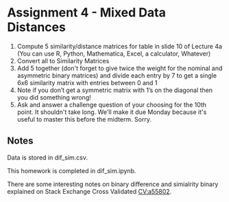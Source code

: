 # Assignment 4 - Mixed Data Distances 

1. Compute 5 similarity/distance matrices for table in slide 10 of Lecture 4a (You can use R, Python, Mathematica, Excel, a calculator, Whatever)
2. Convert all to Similarity Matrices
3. Add 5 together (don't forget to give twice the weight for the nominal and asymmetric binary matrices) and divide each entry by 7 to get a single 6x6 similarity matrix with entries between 0 and 1
4. Note if you don’t get a symmetric matrix with 1’s on the diagonal then you did something wrong!
5. Ask and answer a challenge question of your choosing for the 10th point.
It shouldn't take long.  We'll make it due Monday because it's useful to master this before the midterm. Sorry.

## Notes

Data is stored in dif_sim.csv.

This homework is completed in dif_sim.ipynb.

There are some interesting notes on binary difference and simialrity binary explained on Stack Exchange Cross Validated [CV:a55802](https://stats.stackexchange.com/a/55802).
